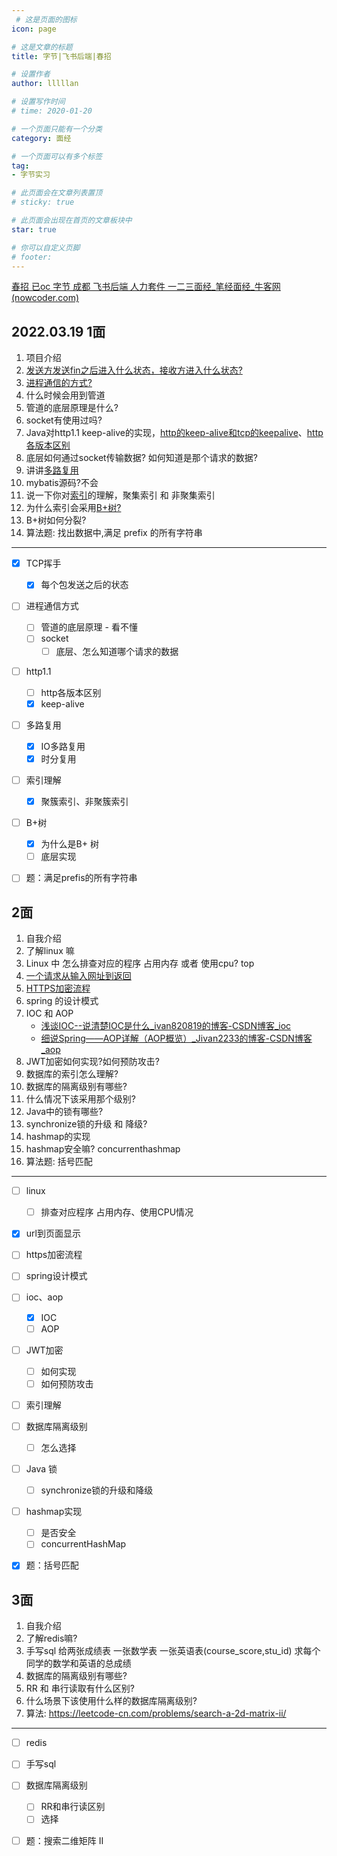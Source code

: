 ```yaml
---
 # 这是页面的图标
icon: page

# 这是文章的标题
title: 字节|飞书后端|春招

# 设置作者
author: lllllan

# 设置写作时间
# time: 2020-01-20

# 一个页面只能有一个分类
category: 面经

# 一个页面可以有多个标签
tag:
- 字节实习

# 此页面会在文章列表置顶
# sticky: true

# 此页面会出现在首页的文章板块中
star: true

# 你可以自定义页脚
# footer: 
---
```




[春招 已oc 字节 成都 飞书后端 人力套件 一二三面经_笔经面经_牛客网 (nowcoder.com)](https://www.nowcoder.com/discuss/868973?type=0&order=7&pos=7&page=1&source_id=discuss_center_0_nctrack&channel=1009&ncTraceId=d0a73883bdb740f3968ec2e23effb273.353.16493833740621503&gio_id=C91C10B51FF30120EDE03275F6698FF2-1649383374967)





## 2022.03.19   1面 

1.  项目介绍 
2. [发送方发送fin之后进入什么状态，接收方进入什么状态? ](../../cs-basic/network/interview-questions/#_3-1-四次挥手流程)
3.  [进程通信的方式? ](../../cs-basic/os/def/process-communication/)
4.  什么时候会用到管道
5.  管道的底层原理是什么?
6. socket有使用过吗? 
7.  Java对http1.1 keep-alive的实现，[http的keep-alive和tcp的keepalive](../../cs-basic/network/keep-alive/)、[http各版本区别](../../cs-basic/network/http-and-https/#http不同版本之间的区别)
8.  底层如何通过socket传输数据? 如何知道是那个请求的数据? 
9.  讲讲[多路复用](../../cs-basic/os/def/multiplexing/)
10.  mybatis源码?不会 
11.  说一下你对[索引](../../mysql/#三、索引)的理解，聚集索引 和 非聚集索引 
12.  为什么索引会采用[B+树?](../../mysql/index/) 
13. B+树如何分裂? 
14. 算法题: 找出数据中,满足 prefix 的所有字符串 

---

- [x] TCP挥手
  - [x] 每个包发送之后的状态
- [ ] 进程通信方式
  - [ ] 管道的底层原理 - 看不懂
  - [ ] socket
    - [ ] 底层、怎么知道哪个请求的数据
- [ ] http1.1
  - [ ] http各版本区别
  - [x] keep-alive 
- [ ] 多路复用
    - [x] IO多路复用
    - [x] 时分复用
- [ ] 索引理解
  - [x] 聚簇索引、非聚簇索引
- [ ] B+树
  - [x] 为什么是B+ 树
  - [ ] 底层实现
- [ ] 题：满足prefis的所有字符串



##  2面 

1.  自我介绍 
2.  了解linux 嘛
3.  Linux 中 怎么排查对应的程序 占用内存 或者 使用cpu? top
4.  [一个请求从输入网址到返回](../../cs-basic/network/url-to-page/)
5.  [HTTPS加密流程 ](../../cs-basic/network/http-and-https/#https工作流程)
6.  spring 的设计模式 
7.  IOC 和 AOP
    - [浅谈IOC--说清楚IOC是什么_ivan820819的博客-CSDN博客_ioc](https://blog.csdn.net/ivan820819/article/details/79744797)
    - [细说Spring——AOP详解（AOP概览）_Jivan2233的博客-CSDN博客_aop](https://blog.csdn.net/q982151756/article/details/80513340)
8.  JWT加密如何实现?如何预防攻击?
9.  数据库的索引怎么理解?
10.  数据库的隔离级别有哪些?
11.  什么情况下该采用那个级别?
12.  Java中的锁有哪些?
13.  synchronize锁的升级 和 降级?
14.  hashmap的实现
15.  hashmap安全嘛? concurrenthashmap
16.  算法题: 括号匹配 

---

- [ ] linux
  - [ ] 排查对应程序 占用内存、使用CPU情况
- [x] url到页面显示
- [ ] https加密流程
- [ ] spring设计模式
- [ ] ioc、aop
    - [x] IOC
    - [ ] AOP

- [ ] JWT加密
  - [ ] 如何实现
  - [ ] 如何预防攻击
- [ ] 索引理解
- [ ] 数据库隔离级别
  - [ ] 怎么选择
- [ ] Java 锁
  - [ ] synchronize锁的升级和降级
- [ ] hashmap实现
  - [ ] 是否安全
  - [ ] concurrentHashMap
- [x] 题：括号匹配





##   3面 

1. 自我介绍 
2. 了解redis嘛? 
3. 手写sql 给两张成绩表 一张数学表 一张英语表(course_score,stu_id) 求每个同学的数学和英语的总成绩
4. 数据库的隔离级别有哪些?
5. RR 和 串行读取有什么区别?
6. 什么场景下该使用什么样的数据库隔离级别? 
7. 算法: https://leetcode-cn.com/problems/search-a-2d-matrix-ii/

---

- [ ] redis
- [ ] 手写sql
- [ ] 数据库隔离级别
  - [ ] RR和串行读区别
  - [ ] 选择
- [ ] 题：搜索二维矩阵 II

